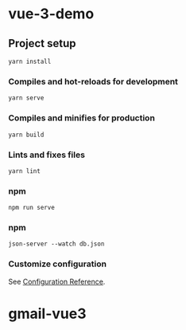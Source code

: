 # vue-3-demo

## Project setup
```
yarn install
```

### Compiles and hot-reloads for development
```
yarn serve
```

### Compiles and minifies for production
```
yarn build
```

### Lints and fixes files
```
yarn lint
```

### npm
```
npm run serve
```

### npm
```
json-server --watch db.json
```

### Customize configuration
See [Configuration Reference](https://cli.vuejs.org/config/).
# gmail-vue3
